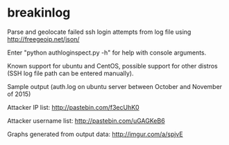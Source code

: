 # breakinlog
Parse and geolocate failed ssh login attempts from log file using http://freegeoip.net/json/

Enter "python authloginspect.py -h" for help with console arguments.

Known support for ubuntu and CentOS, possible support for other distros (SSH log file path can be entered manually).


Sample output (auth.log on ubuntu server between October and November of 2015)

Attacker IP list: http://pastebin.com/f3ecUhK0

Attacker username list: http://pastebin.com/uGAGKeB6

Graphs generated from output data: http://imgur.com/a/spjvE
